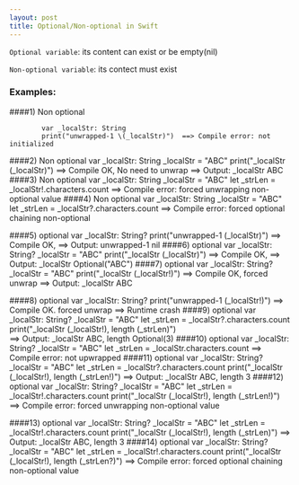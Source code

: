 ```yaml
---
layout: post
title: Optional/Non-optional in Swift
---
```

`Optional variable`: its content can exist or be empty(nil)

`Non-optional variable`: its contect must exist

### Examples:

####1) Non optional
```
        var _localStr: String
        print("unwrapped-1 \(_localStr)")  ==> Compile error: not initialized
```
####2) Non optional
        var _localStr: String
        _localStr = "ABC"
        print("_localStr \(_localStr)")    ==> Compile OK, No need to unwrap
        ==> Output: _localStr ABC
####3) Non optional 
        var _localStr: String
        _localStr = "ABC"
        let _strLen = _localStr!.characters.count  ==> Compile error: forced unwrapping non-optional value
####4) Non optional
        var _localStr: String
        _localStr = "ABC"
        let _strLen = _localStr?.characters.count  ==> Compile error: forced optional chaining non-optional

####5) optional
        var _localStr: String?
        print("unwrapped-1 \(_localStr)")  ==> Compile OK,
        ==> Output: unwrapped-1 nil
####6) optional
        var _localStr: String?
        _localStr = "ABC"
        print("_localStr \(_localStr)")    ==> Compile OK, 
        ==> Output: _localStr Optional("ABC")
####7) optional
        var _localStr: String?
        _localStr = "ABC"
        print("_localStr \(_localStr!)")    ==> Compile OK, forced unwrap
        ==> Output: _localStr ABC

####8) optional
        var _localStr: String?
        print("unwrapped-1 \(_localStr!)") ==> Compile OK. forced unwrap
        ==> Runtime crash
####9) optional
        var _localStr: String?
        _localStr = "ABC"
        let _strLen = _localStr?.characters.count
        print("_localStr \(_localStr!), length \(_strLen)")  
        ==> Output: _localStr ABC, length Optional(3)
####10) optional
        var _localStr: String?
        _localStr = "ABC"
        let _strLen = _localStr.characters.count  ==> Compile error: not upwrapped
####11) optional
        var _localStr: String?
        _localStr = "ABC"
        let _strLen = _localStr?.characters.count
        print("_localStr \(_localStr!), length \(_strLen!)")
        ==> Output: _localStr ABC, length 3
####12) optional
        var _localStr: String?
        _localStr = "ABC"
        let _strLen = _localStr!.characters.count
        print("_localStr \(_localStr!), length \(_strLen!)")  ==> Compile error: forced unwrapping non-optional value

####13) optional
        var _localStr: String?
        _localStr = "ABC"
        let _strLen = _localStr!.characters.count
        print("_localStr \(_localStr!), length \(_strLen)")
        ==> Output: _localStr ABC, length 3
####14) optional
        var _localStr: String?
        _localStr = "ABC"
        let _strLen = _localStr!.characters.count
        print("_localStr \(_localStr!), length \(_strLen?)")  ==> Compile error: forced optional chaining non-optional value